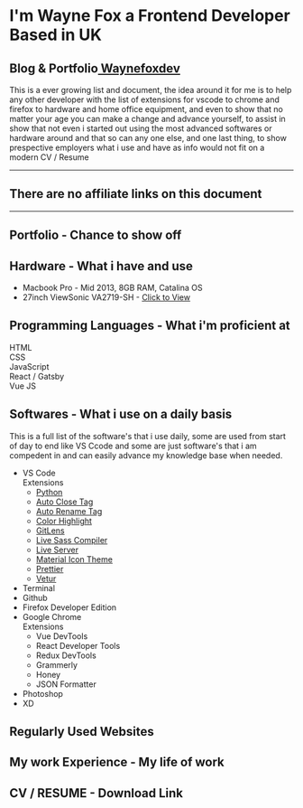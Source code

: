 # I'm Wayne Fox a Frontend Developer Based in UK
## Blog & Portfolio<a href="https://waynefoxdev"> Waynefoxdev</a>
This is a ever growing list and document, the idea around it for me is to help any other developer with the list of extensions for vscode to chrome and firefox to hardware and home office equipment, and even to show that no matter your age you can make a change and advance yourself, to assist in show that not even i started out using the most advanced softwares or hardware around and that so can any one else, and one last thing, to show prespective employers what i use and have as info would not fit on a modern CV / Resume

------------------------------------------------
## There are no affiliate links on this document
------------------------------------------------

## Portfolio - Chance to show off


## Hardware - What i have and use
- Macbook Pro - Mid 2013, 8GB RAM, Catalina OS<br/>
- 27inch ViewSonic VA2719-SH - <a href="https://www.amazon.co.uk/gp/product/B06X8WL6LB/ref=ppx_yo_dt_b_asin_title_o06_s00?ie=UTF8&psc=1" target="_blank">Click to View</a>


## Programming Languages - What i'm proficient at
HTML<br/>
CSS<br/>
JavaScript<br/>
React / Gatsby<br/>
Vue JS<br/>

## Softwares - What i use on a daily basis
This is a full list of the software's that i use daily, some are used from start of day to end like VS Ccode and some are just software's that i am compedent in and can easily advance my knowledge base when needed.
 - VS Code<br/>
    Extensions
    - <a href="https://marketplace.visualstudio.com/items?itemName=ms-python.python">Python</a>
    - <a href="https://marketplace.visualstudio.com/items?itemName=formulahendry.auto-close-tag">Auto Close Tag</a>
    - <a href="https://marketplace.visualstudio.com/items?itemName=formulahendry.auto-rename-tag">Auto Rename Tag</a>
    - <a href="https://marketplace.visualstudio.com/items?itemName=naumovs.color-highlight">Color Highlight</a>
    - <a href="https://marketplace.visualstudio.com/items?itemName=eamodio.gitlens">GitLens</a>
    - <a href="https://marketplace.visualstudio.com/items?itemName=ritwickdey.live-sass">Live Sass Compiler</a>
    - <a href="https://marketplace.visualstudio.com/items?itemName=ritwickdey.LiveServer">Live Server</a>
    - <a href="https://marketplace.visualstudio.com/items?itemName=PKief.material-icon-theme">Material Icon Theme</a>
    - <a href="https://marketplace.visualstudio.com/items?itemName=esbenp.prettier-vscode">Prettier</a>
    - <a href="https://marketplace.visualstudio.com/items?itemName=octref.vetur">Vetur</a>
 - Terminal
 - Github
 - Firefox Developer Edition
 - Google Chrome<br/>
    Extensions
    - Vue DevTools
    - React Developer Tools
    - Redux DevTools
    - Grammerly
    - Honey
    - JSON Formatter
 - Photoshop
 - XD


## Regularly Used Websites

## My work Experience - My life of work

## CV / RESUME - Download Link



